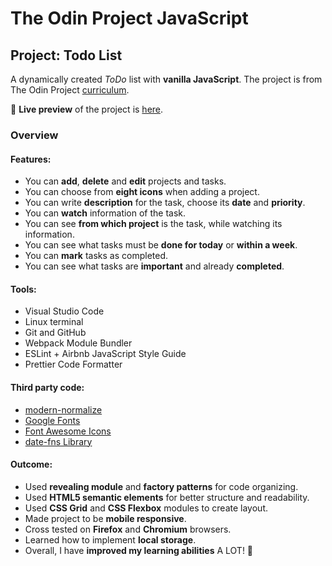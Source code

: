 # The Odin Project JavaScript
## Project: Todo List
  A dynamically created *ToDo* list with **vanilla JavaScript**.
  The project is from The Odin Project [curriculum](https://www.theodinproject.com/paths/full-stack-javascript/courses/javascript/lessons/todo-list).

🔗 **Live preview** of the project is [here]().

### Overview
#### **Features:**
* You can **add**, **delete** and **edit** projects and tasks.
* You can choose from **eight icons** when adding a project.
* You can write **description** for the task, choose its **date** and **priority**.
* You can **watch** information of the task.
* You can see **from which project** is the task, while watching its information.
* You can see what tasks must be **done for today** or **within a week**.
* You can **mark** tasks as completed.
* You can see what tasks are **important** and already **completed**.

#### **Tools:**
* Visual Studio Code
* Linux terminal
* Git and GitHub
* Webpack Module Bundler
* ESLint + Airbnb JavaScript Style Guide
* Prettier Code Formatter

#### **Third party code:**
* [modern-normalize](https://github.com/sindresorhus/modern-normalize)
* [Google Fonts](https://fonts.google.com/)
* [Font Awesome Icons](https://fontawesome.com/)
* [date-fns Library](https://date-fns.org/)

#### **Outcome:**
* Used **revealing module** and **factory patterns** for code organizing.
* Used **HTML5 semantic elements** for better structure and readability.
* Used **CSS Grid** and **CSS Flexbox** modules to create layout.
* Made project to be **mobile responsive**.
* Cross tested on **Firefox** and **Chromium** browsers.
* Learned how to implement **local storage**.
* Overall, I have **improved my learning abilities** A LOT! 🧠
